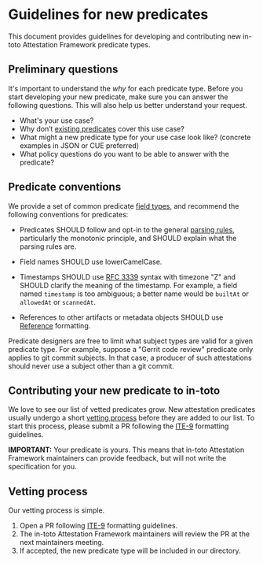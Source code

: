 # Guidelines for new predicates

This document provides guidelines for developing and contributing new
in-toto Attestation Framework predicate types.

## Preliminary questions

It's important to understand the _why_ for each predicate type.
Before you start developing your new predicate, make sure you can answer the
following questions. This will also help us better understand your request.

-   What's your use case?
-   Why don’t [existing predicates] cover this use case?
-   What might a new predicate type for your use case look like?
(concrete examples in JSON or CUE preferred)
-   What policy questions do you want to be able to answer with the predicate?

## Predicate conventions

We provide a set of common predicate [field types], and recommend the
following conventions for predicates:

-   Predicates SHOULD follow and opt-in to the general [parsing rules],
    particularly the monotonic principle, and SHOULD explain what the
    parsing rules are.

-   Field names SHOULD use lowerCamelCase.

-   Timestamps SHOULD use [RFC 3339] syntax with timezone "Z" and SHOULD
    clarify the meaning of the timestamp. For example, a field named
    `timestamp` is too ambiguous; a better name would be `builtAt` or
    `allowedAt` or `scannedAt`.

-   References to other artifacts or metadata objects SHOULD use
    [Reference] formatting.

Predicate designers are free to limit what subject types are valid for a
given predicate type. For example, suppose a "Gerrit code review" predicate
only applies to git commit subjects. In that case, a producer of such
attestations should never use a subject other than a git commit.

## Contributing your new predicate to in-toto

We love to see our list of vetted predicates grow. New attestation predicates
usually undergo a short [vetting process] before they are added to our list.
To start this process, please submit a PR following the [ITE-9] formatting
guidelines.

**IMPORTANT:** Your predicate is yours. This means that in-toto Attestation
Framework maintainers can provide feedback, but will not write the
specification for you.

## Vetting process

Our vetting process is simple.

1.   Open a PR following [ITE-9] formatting guidelines.
2.   The in-toto Attestation Framework maintainers will review the PR at the
     next maintainers meeting.
3.   If accepted, the new predicate type will be included in our directory.

[ITE-9]: https://github.com/in-toto/ITE/tree/master/ITE/9#document-format
[Reference]: field_types.md#Reference
[RFC 3339]: https://tools.ietf.org/html/rfc3339
[field types]: ../spec/v1.0-draft/field_types.md
[issues]: https://github.com/in-toto/attestation/issues?q=is%3Aopen+is%3Aissue
[existing predicates]: ../spec/predicates
[parsing rules]: ../spec/v1.0-draft/README.md#parsing-rules
[pull requests]: https://github.com/in-toto/attestation/pulls?q=is%3Aopen+is%3Apr
[vetting process]: #vetting-process
